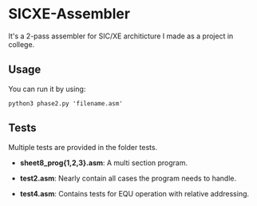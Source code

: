 # SICXE-Assembler

It's a 2-pass assembler for SIC/XE architicture I made as a project in college.

## Usage

You can run it by using:

``python3 phase2.py 'filename.asm'``

## Tests

Multiple tests are provided in the folder tests.

* **sheet8_prog{1,2,3}.asm**: A multi section program.

* **test2.asm**: Nearly contain all cases the program needs to handle.

* **test4.asm**: Contains tests for EQU operation with relative addressing.

